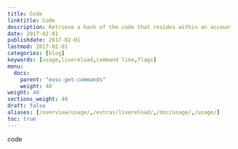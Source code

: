 ```yaml
---
title: Code
linktitle: Code
description: Retrieve a hash of the code that resides within an account
date: 2017-02-01
publishdate: 2017-02-01
lastmod: 2017-02-01
categories: [blog]
keywords: [usage,livereload,command line,flags]
menu:
  docs:
    parent: "eosc-get-commands"
    weight: 40
weight: 40
sections_weight: 40
draft: false
aliases: [/overview/usage/,/extras/livereload/,/doc/usage/,/usage/]
toc: true
---
```


code
